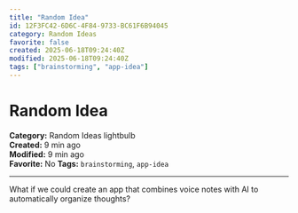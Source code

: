```yaml
---
title: "Random Idea"
id: 12F3FC42-6D6C-4F84-9733-BC61F6B94045
category: Random Ideas
favorite: false
created: 2025-06-18T09:24:40Z
modified: 2025-06-18T09:24:40Z
tags: ["brainstorming", "app-idea"]
---
```


# Random Idea

**Category:** Random Ideas lightbulb  
**Created:** 9 min ago  
**Modified:** 9 min ago  
**Favorite:** No
**Tags:** `brainstorming`, `app-idea`

---

What if we could create an app that combines voice notes with AI to automatically organize thoughts?